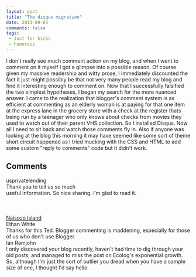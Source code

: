 ```yaml
---
layout: post
title: "The disqus migration"
date: 2011-09-05
comments: false
tags:
 - Just for kicks
 - humorous
---
```


<div class='post'>
I don't really see much comment action on my blog, and when I went to comment on it myself I got a glimpse into a possible reason.  Of course given my massive readership and witty prose, I immediately discounted the fact it just might possibly be that not very many people read my blog and find it interesting enough to comment on.  Now that I successfully falsified the two simplest hypotheses, I began my search for the more nuanced answer.  I  came to the realization that blogger's comment system is as efficient at commenting as an elderly woman is at paying for that one item at the express lane in the grocery store with a check at the register thats being run by a teenager who only knows about checks from movies they used to watch out of their parent VHS collection.  So I installed Disqus.  Now all I need to sit back and watch those comments fly in.  Also if anyone was looking at the blog this morning it may have seemed like some sort of theme short circuit happened as I tried mucking with the CSS  and HTML to add some custom "reply to comments" code but it didn't work.</div>
<h2>Comments</h2>
<div class='comments'>
<div class='comment'>
<div class='author'>usprivatelending</div>
<div class='content'>
Thank you to tell us so much<br />useful information. So nice sharing. I’m glad to read it.<br /><br /><br /><br /><a href="http://www.naisosoislandrm.com" rel="nofollow">Naisoso Island</a></div>
</div>
<div class='comment'>
<div class='author'>Ethan White</div>
<div class='content'>
Thanks for this Ted. Blogger commenting is maddening, especially for those of us who don&#39;t use Blogger.</div>
</div>
<div class='comment'>
<div class='author'>Ian Ramjohn</div>
<div class='content'>
I only discovered your blog recently, haven&#39;t had time to dig through your old posts, and managed to miss the post on Ecolog&#39;s exponential growth. So, although I&#39;m just the sort of outlier you dread when you have a sample size of one, I thought I&#39;d say hello.</div>
</div>
</div>
